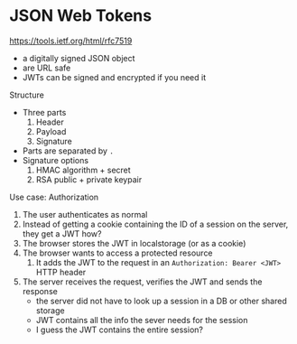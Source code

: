 # JSON Web Tokens

https://tools.ietf.org/html/rfc7519

* a digitally signed JSON object
* are URL safe
* JWTs can be signed and encrypted if you need it


Structure

* Three parts
    1. Header
    1. Payload
    1. Signature
* Parts are separated by `.`
* Signature options
    1. HMAC algorithm + secret
    2. RSA public + private keypair


Use case: Authorization

1. The user authenticates as normal
1. Instead of getting a cookie containing the ID of a session on the server, they get a JWT
    how?
1. The browser stores the JWT in localstorage (or as a cookie)
1. The browser wants to access a protected resource
    1. It adds the JWT to the request in an `Authorization: Bearer <JWT>` HTTP header
1. The server receives the request, verifies the JWT and sends the response
    * the server did not have to look up a session in a DB or other shared storage
    * JWT contains all the info the sever needs for the session
    * I guess the JWT contains the entire session?
